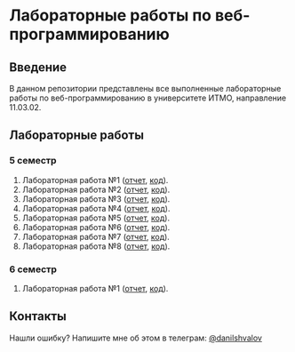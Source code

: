 # Лабораторные работы по веб-программированию

## Введение

В данном репозитории представлены все выполненные лабораторные работы по
веб-программированию в университете ИТМО, направление 11.03.02.

## Лабораторные работы

### 5 семестр

1. Лабораторная работа №1 ([отчет](terms/term-5/lab-1/tex/report.pdf),
   [код](terms/term-5/lab-1/)).
2. Лабораторная работа №2 ([отчет](terms/term-5/lab-2/tex/report.pdf),
   [код](terms/term-5/lab-2/)).
3. Лабораторная работа №3 ([отчет](terms/term-5/lab-3/tex/report.pdf),
   [код](terms/term-5/lab-3/)).
4. Лабораторная работа №4 ([отчет](terms/term-5/lab-4/tex/report.pdf),
   [код](terms/term-5/lab-4/)).
5. Лабораторная работа №5 ([отчет](terms/term-5/lab-5/tex/report.pdf),
   [код](terms/term-5/lab-5/)).
5. Лабораторная работа №6 ([отчет](terms/term-5/lab-6/tex/report.pdf),
   [код](terms/term-5/lab-6/)).
5. Лабораторная работа №7 ([отчет](terms/term-5/lab-7/tex/report.pdf),
   [код](terms/term-5/lab-7/)).
5. Лабораторная работа №8 ([отчет](terms/term-5/lab-8/tex/report.pdf),
   [код](terms/term-5/lab-8/)).

### 6 семестр

1. Лабораторная работа №1 ([отчет](terms/term-6/lab-1/tex/report.pdf),
   [код](terms/term-6/lab-1/)).

## Контакты

Нашли ошибку? Напишите мне об этом в телеграм:
[@danilshvalov](https://t.me/danilshvalov)
